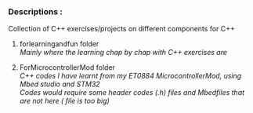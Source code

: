 ### Descriptions : 
Collection of C++ exercises/projects on different components for C++ 

1. forlearningandfun folder
<br>*Mainly where the learning chap by chap with C++ exercises are*</br>

2. ForMicrocontrollerMod folder
<br>*C++ codes I have learnt from my ET0884 MicrocontrollerMod, using Mbed studio and STM32*</br>
*Codes would require some header codes (.h) files and Mbedfiles that are not here ( file is too big)*


